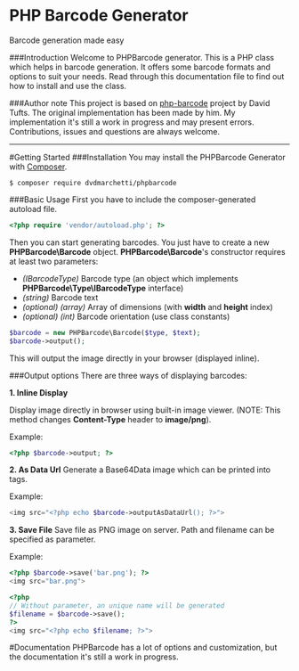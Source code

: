 # PHP Barcode Generator
Barcode generation made easy

###Introduction
Welcome to PHPBarcode generator. This is a PHP class which helps in barcode generation.
It offers some barcode formats and options to suit your needs.
Read through this documentation file to find out how to install and use the class.

###Author note
This project is based on [php-barcode](http://github.org/davidscotttufts/php-barcode) project by David Tufts. The original implementation has been made by him.
My implementation it's still a work in progress and may present errors.
Contributions, issues and questions are always welcome.

---

#Getting Started
###Installation
You may install the PHPBarcode Generator with <a href="https://getcomposer.org/" target="_blank">Composer</a>.
```
$ composer require dvdmarchetti/phpbarcode
```

###Basic Usage
First you have to include the composer-generated autoload file.
```php
<?php require 'vendor/autoload.php'; ?>
```

Then you can start generating barcodes. You just have to create a new **PHPBarcode\Barcode** object.
**PHPBarcode\Barcode**'s constructor requires at least two parameters:
  - *(IBarcodeType)* Barcode type (an object which implements **PHPBarcode\Type\IBarcodeType** interface)
  - *(string)* Barcode text
  - *(optional) (array)* Array of dimensions (with **width** and **height** index)
  - *(optional) (int)* Barcode orientation (use class constants)

```php
$barcode = new PHPBarcode\Barcode($type, $text);
$barcode->output();
```

This will output the image directly in your browser (displayed inline).

###Output options
There are three ways of displaying barcodes:

**1. Inline Display**

Display image directly in browser using built-in image viewer. (NOTE: This method changes **Content-Type** header to **image/png**).

Example:

```php
<?php $barcode->output; ?>
```

**2. As Data Url**
Generate a Base64Data image which can be printed into **<img>** tags.

Example:

```php
<img src="<?php echo $barcode->outputAsDataUrl(); ?>">
```

**3. Save File**
Save file as PNG image on server. Path and filename can be specified as parameter.

Example:

```php
<?php $barcode->save('bar.png'); ?>
<img src="bar.png">
```

```php
<?php
// Without parameter, an unique name will be generated
$filename = $barcode->save();
?>
<img src="<?php echo $filename; ?>">
```

#Documentation
PHPBarcode has a lot of options and customization, but the documentation it's still a work in progress.
